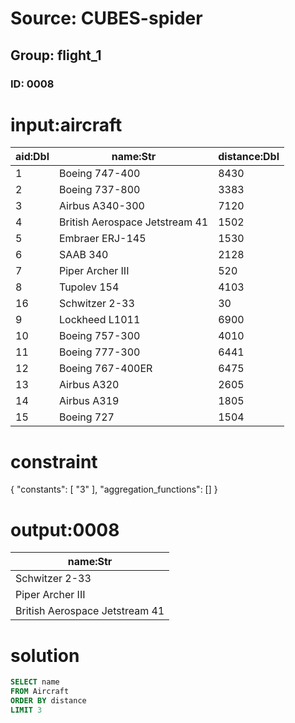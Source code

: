 # Source: CUBES-spider
## Group: flight_1
### ID: 0008

# input:aircraft

| aid:Dbl | name:Str | distance:Dbl |
|---|---|---|
| 1 | Boeing 747-400 | 8430 |
| 2 | Boeing 737-800 | 3383 |
| 3 | Airbus A340-300 | 7120 |
| 4 | British Aerospace Jetstream 41 | 1502 |
| 5 | Embraer ERJ-145 | 1530 |
| 6 | SAAB 340 | 2128 |
| 7 | Piper Archer III | 520 |
| 8 | Tupolev 154 | 4103 |
| 16 | Schwitzer 2-33 | 30 |
| 9 | Lockheed L1011 | 6900 |
| 10 | Boeing 757-300 | 4010 |
| 11 | Boeing 777-300 | 6441 |
| 12 | Boeing 767-400ER | 6475 |
| 13 | Airbus A320 | 2605 |
| 14 | Airbus A319 | 1805 |
| 15 | Boeing 727 | 1504 |

# constraint

{
  "constants": [
    "3"
  ],
  "aggregation_functions": []
}

# output:0008

| name:Str |
|---|
| Schwitzer 2-33 |
| Piper Archer III |
| British Aerospace Jetstream 41 |

# solution

```sql
SELECT name
FROM Aircraft
ORDER BY distance
LIMIT 3
```
